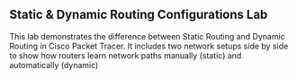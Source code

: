 ## Static & Dynamic Routing Configurations Lab

This lab demonstrates the difference between Static Routing and Dynamic Routing in Cisco Packet Tracer.
It includes two network setups side by side to show how routers learn network paths manually (static) and automatically (dynamic)

